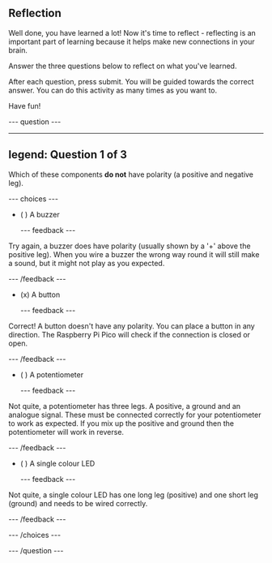 ## Reflection

Well done, you have learned a lot! Now it's time to reflect - reflecting is an important part of learning because it helps make new connections in your brain.

Answer the three questions below to reflect on what you've learned.

After each question, press submit. You will be guided towards the correct answer. You can do this activity as many times as you want to.

Have fun!

--- question ---

---
legend: Question 1 of 3
---

Which of these components **do not** have polarity (a positive and negative leg).

--- choices ---

- ( ) A buzzer

  --- feedback ---
  
Try again, a buzzer does have polarity (usually shown by a '+' above the positive leg). When you wire a buzzer the wrong way round it will still make a sound, but it might not play as you expected.

  --- /feedback ---

- (x) A button

  --- feedback ---

Correct! A button doesn't have any polarity. You can place a button in any direction. The Raspberry Pi Pico will check if the connection is closed or open. 

  --- /feedback ---

- ( ) A potentiometer

  --- feedback ---
  
Not quite, a potentiometer has three legs. A positive, a ground and an analogue signal. These must be connected correctly for your potentiometer to work as expected. If you mix up the positive and ground then the potentiometer will work in reverse. 
 
  --- /feedback ---

- ( ) A single colour LED

  --- feedback ---
  
Not quite, a single colour LED has one long leg (positive) and one short leg (ground) and needs to be wired correctly. 

  --- /feedback ---

--- /choices ---

--- /question ---
